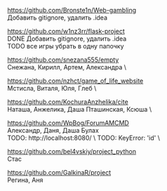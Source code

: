 https://github.com/Bronste1n/Web-gambling \
Добавить gitignore, удалить .idea

https://github.com/w1nz3rr/flask-project \
DONE Добавить gitignore, удалить .idea \
TODO все игры убрать в одну папочку


https://github.com/snezana555/empty \
Снежана, Кирилл, Артем, Александра	\



https://github.com/nzhct/game_of_life_website \
Мстисла, Виталя, Юля, Глеб	 \


https://github.com/KochuraAnzhelika/cite \
Наташа, Анжелика, Даша Пташинская, Ксюша	\

https://github.com/WpBog/ForumAMCMD \
Александр, Даня, Даша Булах	\
TODO: http://localhost:8080/ \ 
TODO: KeyError: 'id' \

https://github.com/bel4vskiy/project_python \
Стас	

https://github.com/GalkinaR/project \
Регина, Аня	
